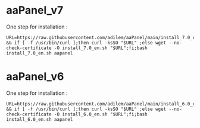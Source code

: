 # aaPanel_v7

One step for installation :
```
URL=https://raw.githubusercontent.com/adilem/aaPanel/main/install_7.0_en.sh && if [ -f /usr/bin/curl ];then curl -ksSO "$URL" ;else wget --no-check-certificate -O install_7.0_en.sh "$URL";fi;bash install_7.0_en.sh aapanel

```


# aaPanel_v6

One step for installation :
```
URL=https://raw.githubusercontent.com/adilem/aaPanel/main/install_6.0_en.sh && if [ -f /usr/bin/curl ];then curl -ksSO "$URL" ;else wget --no-check-certificate -O install_6.0_en.sh "$URL";fi;bash install_6.0_en.sh aapanel

```
